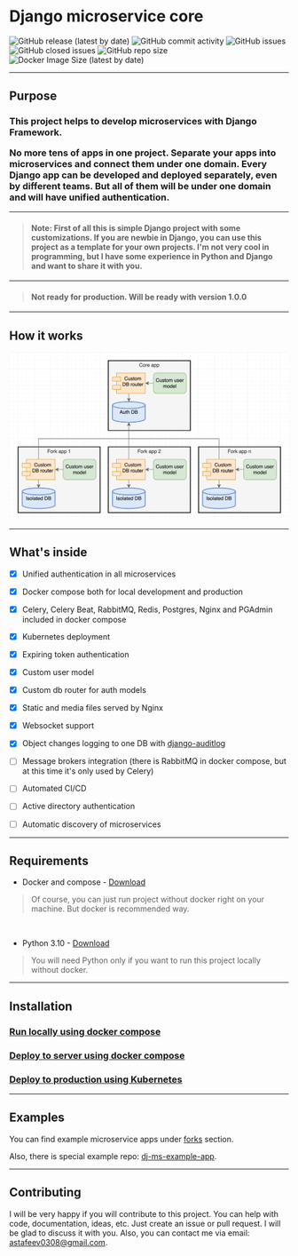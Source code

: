 # Django microservice core


![GitHub release (latest by date)](https://img.shields.io/github/v/release/dj-ms/dj-ms-core?display_name=release&style=for-the-badge)
![GitHub commit activity](https://img.shields.io/github/commit-activity/m/dj-ms/dj-ms-core?style=for-the-badge)
![GitHub issues](https://img.shields.io/github/issues/dj-ms/dj-ms-core?style=for-the-badge)
![GitHub closed issues](https://img.shields.io/github/issues-closed-raw/dj-ms/dj-ms-core?style=for-the-badge)
![GitHub repo size](https://img.shields.io/github/repo-size/dj-ms/dj-ms-core?style=for-the-badge)
![Docker Image Size (latest by date)](https://img.shields.io/docker/image-size/harleyking/dj-ms-core?style=for-the-badge)


---
## Purpose
<h3>
This project helps to develop microservices with Django Framework.

No more tens of apps in one project.
Separate your apps into microservices and connect them under one domain.
Every Django app can be developed and deployed separately, even by different teams.
But all of them will be under one domain and will have unified authentication.

</h3>


---
> #### Note: First of all this is simple Django project with some customizations. If you are newbie in Django, you can use this project as a template for your own projects. I'm not very cool in programming, but I have some experience in Python and Django and want to share it with you.


---
> #### Not ready for production. Will be ready with version 1.0.0


---
## How it works
<p align="center">
  <img src="docs/media/scheme.png" alt="How it works" align="center">
</p>


---
## What's inside
- [x] Unified authentication in all microservices
- [x] Docker compose both for local development and production
- [x] Celery, Celery Beat, RabbitMQ, Redis, Postgres, Nginx and PGAdmin included in docker compose
- [x] Kubernetes deployment
- [x] Expiring token authentication
- [x] Custom user model
- [x] Custom db router for auth models
- [x] Static and media files served by Nginx
- [x] Websocket support
- [x] Object changes logging to one DB with [django-auditlog](https://github.com/jazzband/django-auditlog)
- [ ] Message brokers integration (there is RabbitMQ in docker compose, but at this time it's only used by Celery)
- [ ] Automated CI/CD
- [ ] Active directory authentication
- [ ] Automatic discovery of microservices


---
## Requirements

- Docker and compose - [Download](https://docs.docker.com/get-docker/)
> Of course, you can just run project without docker right on your machine. But docker is recommended way.

<br>

- Python 3.10 - [Download](https://www.python.org/downloads/)
> You will need Python only if you want to run this project locally without docker.


---
## Installation

### [Run locally using docker compose](docs/run_locally_using_docker_compose.md)

### [Deploy to server using docker compose](docs/deploy_to_server_using_docker_compose.md)

### [Deploy to production using Kubernetes](docs/deploy_in_production_using_k8s.md)


---
## Examples
You can find example microservice apps under [forks](https://github.com/dj-ms/dj-ms-core/network/members) section.

Also, there is special example repo: [dj-ms-example-app](https://github.com/dj-ms/dj-ms-example-app).


---
## Contributing
I will be very happy if you will contribute to this project. You can help with code, documentation, ideas, etc.
Just create an issue or pull request. I will be glad to discuss it with you.
Also, you can contact me via email: astafeev0308@gmail.com.
